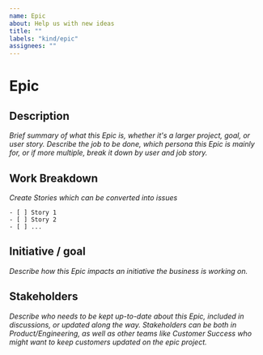 ```yaml
---
name: Epic
about: Help us with new ideas
title: ""
labels: "kind/epic"
assignees: ""
---
```


# Epic

## Description

_Brief summary of what this Epic is, whether it's a larger project, goal, or user story. Describe the job to be done, which persona this Epic is mainly for, or if more multiple, break it down by user and job story._

## Work Breakdown

_Create Stories which can be converted into issues_

```[tasklist]
- [ ] Story 1
- [ ] Story 2
- [ ] ...
```

## Initiative / goal

_Describe how this Epic impacts an initiative the business is working on._

## Stakeholders

_Describe who needs to be kept up-to-date about this Epic, included in discussions, or updated along the way. Stakeholders can be both in Product/Engineering, as well as other teams like Customer Success who might want to keep customers updated on the epic project._